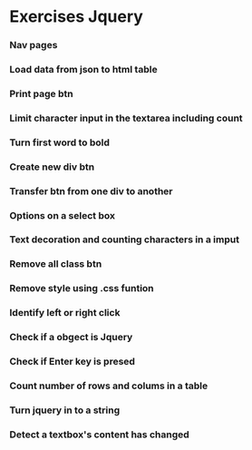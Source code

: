 # Exercises Jquery

 ### Nav pages 

 ### Load data from json to html table 

 ### Print page btn  

 ### Limit character input in the textarea including count 

 ### Turn first word to bold

 ### Create new div btn

 ### Transfer btn from one div to another

 ### Options on a select box

 ### Text decoration and counting characters in a imput

 ### Remove all class btn

 ### Remove style using .css funtion

 ### Identify left or right click

 ### Check if a obgect is Jquery

 ### Check if Enter key is presed

 ### Count number of rows and colums in a table

 ### Turn jquery in to a string 

 ### Detect a textbox's content has changed